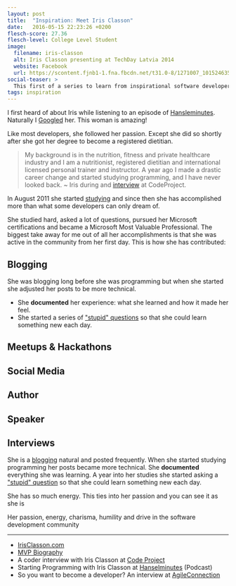 ```yaml
---
layout: post
title:  "Inspiration: Meet Iris Classon"
date:   2016-05-15 22:23:26 +0200
flesch-score: 27.36
flesch-level: College Level Student
image:
  filename: iris-classon
  alt: Iris Classon presenting at TechDay Latvia 2014
  website: Facebook
  url: https://scontent.fjnb1-1.fna.fbcdn.net/t31.0-8/1271007_10152463509727513_2092455127485588918_o.jpg
social-teaser: >
  This first of a series to learn from inspirational software developers.
tags: inspiration
---
```


I first heard of about Iris while listening to an episode of
[Hansleminutes](http://hanselminutes.com/331/starting-programming-with-iris-classon).
Naturally I [Googled](https://www.google.co.za/search?q=iris+classon&oq=iris+classon) her.
This woman is amazing!

Like most developers, she followed her passion. Except she did so shortly after
she got her degree to become a registered dietitian.

> My background is in the nutrition, fitness and private healthcare industry
and I am a nutritionist, registered dietitian and international licensed
personal trainer and instructor. A year ago I made a drastic career change
and started studying programming, and I have never looked back. ~ Iris during
and [interview](http://www.codeproject.com/Articles/449553/A-Coder-Interview-With-Iris-Classon)
at CodeProject.

In August 2011 she started [studying](http://irisclasson.com/2012/07/13/my-first-year-of-programming-july-11-2011-july-12-2012/)
and since then she has accomplished more than what some developers can only
dream of.

She studied hard, asked a lot of questions, pursued her Microsoft certifications
and became a Microsoft Most Valuable Professional. The biggest take away for me
out of all her accomplishments is that she was active in the community from
her first day. This is how she has contributed:

## Blogging
She was blogging long before she was programming but when she started she
adjusted her posts to be more technical.

* She **documented** her experience: what she learned and how it made her feel.
* She started a series of ["stupid" questions](http://irisclasson.com/2012/07/17/asking-a-stupid-question-every-day-for-365-days/)
  so that she could learn something new each day.

## Meetups & Hackathons

## Social Media

## Author

## Speaker

## Interviews


She is a [blogging](http://getupandcode.com/2013/05/05/ask-iris-to-blog-or-not-to-blog-and-what-if-you-are-a-junior-developer/)
natural and posted frequently. When she started studying programming her
posts became more technical. She **documented** everything she was learning.
A year into her studies she started asking a
["stupid" question](http://irisclasson.com/2012/07/17/asking-a-stupid-question-every-day-for-365-days/)
so that she could learn something new each day.




She has so much energy. This ties into her passion and you can see it as she is

Her passion, energy, charisma, humility and drive in the software development community

---
* [IrisClasson.com](http://irisclasson.com/)
* [MVP Biography](https://mvp.microsoft.com/en-US/PublicProfile/5000086?fullName=Iris%20Classon)
* A coder interview with Iris Classon at [Code Project](http://www.codeproject.com/Articles/449553/A-Coder-Interview-With-Iris-Classon)
* Starting Programming with Iris Classon at [Hanselminutes](http://hanselminutes.com/331/starting-programming-with-iris-classon)
  (Podcast)
* So you want to become a developer? An interview at [AgileConnection](https://www.agileconnection.com/interview/so-you-want-become-developer-interview-iris-classon)
